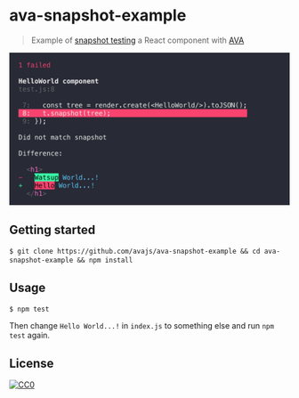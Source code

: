 # ava-snapshot-example

> Example of [snapshot testing](https://github.com/avajs/ava#snapshot-testing) a React component with [AVA](https://ava.li)

<img src="screenshot.png" width="1048">


## Getting started

```
$ git clone https://github.com/avajs/ava-snapshot-example && cd ava-snapshot-example && npm install
```

## Usage

```
$ npm test
```

Then change `Hello World...!` in `index.js` to something else and run `npm test` again.


## License

[![CC0](http://mirrors.creativecommons.org/presskit/buttons/88x31/svg/cc-zero.svg)](https://creativecommons.org/publicdomain/zero/1.0/)
